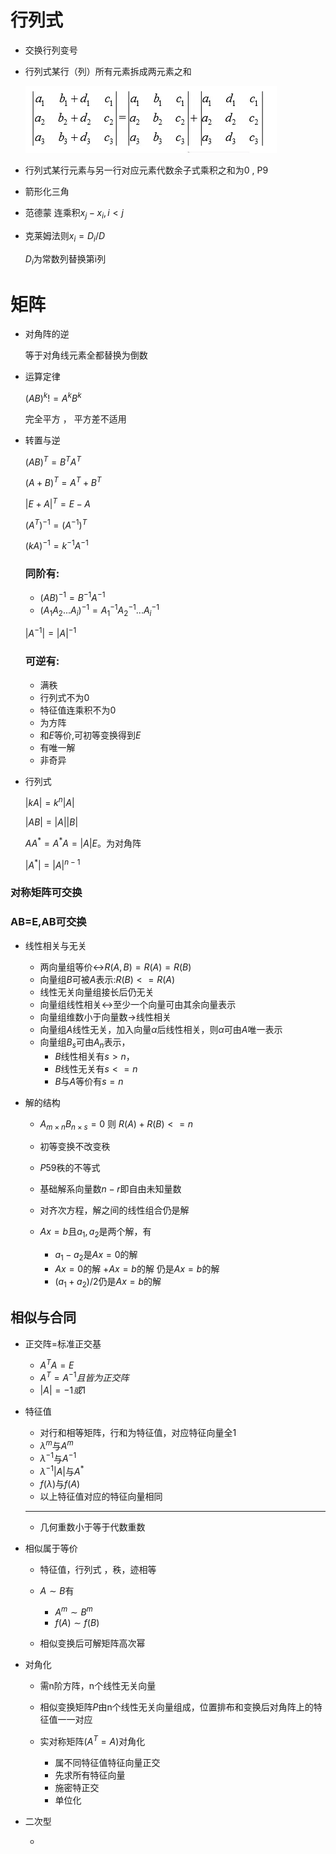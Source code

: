 # 行列式

- 交换行列变号
- 行列式某行（列）所有元素拆成两元素之和
        
    ![图 1](/images/8fa9d7b2f40c733c7b9b2dc9e0c317ca7607352ce5d5f0475841d3ad66c6655e.png)  

- 行列式某行元素与另一行对应元素代数余子式乘积之和为0 , P9
- 箭形化三角
- 范德蒙 连乘积$x_j-x_i,i<j$
- 克莱姆法则$x_i=D_i/D$
    
    $D_i$为常数列替换第i列


# 矩阵
- 对角阵的逆
  
  等于对角线元素全都替换为倒数

- 运算定律

    $(AB)^k!=A^kB^k$

    完全平方 ， 平方差不适用

- 转置与逆
  
    $(AB)^T = B^TA^T$

    $(A+B)^T=A^T + B^T$

    $|E+A|^T=E-A$

    $(A^T)^{-1}=(A^{-1})^T$

    $(kA)^{-1}=k^{-1}A^{-1}$

    ### 同阶有:
    - $(AB)^{-1}=B^{-1}A^{-1}$
    - $(A_1A_2...A_i)^{-1}=A_1^{-1}A_2^{-1}...A_i^{-1}$


    $|A^{-1}|=|A|^{-1}$

    ### 可逆有:
    - 满秩
    - 行列式不为0
    - 特征值连乘积不为0
    - 为方阵
    - 和$E$等价,可初等变换得到$E$
    - 有唯一解
    - 非奇异
    

- 行列式
  
    $|kA|=k^n|A|$

    $|AB|=|A||B|$

    $AA^*=A^*A=|A|E$。为对角阵

    $|A^*|=|A|^{n-1}$

### 对称矩阵可交换
### AB=E,AB可交换
- 线性相关与无关
  
  - 两向量组等价<->$R(A,B)=R(A)=R(B)$
  - 向量组$B$可被$A$表示:$R(B)<=R(A)$
  - 线性无关向量组接长后仍无关
  - 向量组线性相关<->至少一个向量可由其余向量表示
  - 向量组维数小于向量数->线性相关
  - 向量组$A$线性无关，加入向量$\alpha$后线性相关，则$\alpha$可由$A$唯一表示
   - 向量组$B_s$可由$A_n$表示，
     - $B$线性相关有$s>n$，
     - $B$线性无关有$s<=n$
     - $B$与$A$等价有$s=n$

- 解的结构
    
    - $A_{m\times n}B_{n\times s}=0$ 则 $R(A) + R(B) <=n$
    - 初等变换不改变秩
    - $P59$秩的不等式
    - 基础解系向量数$n-r$即自由未知量数
    - 对齐次方程，解之间的线性组合仍是解
    - $Ax=b$且$a_1,a_2$是两个解，有

        -  $a_1-a_2$是$Ax=0$的解
        -  $Ax=0$的解 $+Ax=b$的解 仍是$Ax=b$的解
        -  $(a_1+a_2)/2$仍是$Ax=b$的解


## 相似与合同

- 正交阵=标准正交基
  - $A^TA=E$
  - $A^T=A^{-1}且皆为正交阵$
  - $|A|=-1或1$

- 特征值

    - 对行和相等矩阵，行和为特征值，对应特征向量全1
    - $\lambda ^m$与$A^m$
    - $\lambda ^{-1}$与$A^{-1}$
    - $\lambda ^{-1}|A|$与$A^{*}$
    - $f(\lambda)$与$f(A)$
    - 以上特征值对应的特征向量相同
    ---
    - 几何重数小于等于代数重数

- 相似属于等价

    - 特征值，行列式 ，秩，迹相等
    - $A\sim B$有

      - $A^m \sim B^m$
      - $f(A) \sim f(B)$
    - 相似变换后可解矩阵高次幂
  
- 对角化

  - 需n阶方阵，n个线性无关向量 
  - 相似变换矩阵$P$由n个线性无关向量组成，位置排布和变换后对角阵上的特征值一一对应
  - 实对称矩阵($A^T=A$)对角化

    - 属不同特征值特征向量正交
    - 先求所有特征向量
    - 施密特正交
    - 单位化


- 二次型

  -  







        
                
